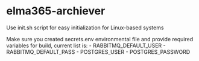 # elma365-archiever
Use init.sh script for easy initialization for Linux-based systems

Make sure you created secrets.env environmental file and provide required variables for build, current list is:
    - RABBITMQ_DEFAULT_USER
    - RABBITMQ_DEFAULT_PASS
    - POSTGRES_USER
    - POSTGRES_PASSWORD
